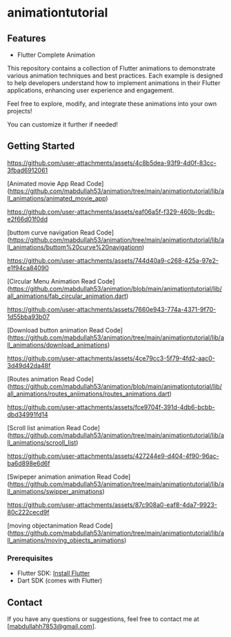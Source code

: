 
# animationtutorial

## Features

- Flutter Complete Animation


  
This repository contains a collection of Flutter animations to demonstrate various animation techniques and best practices. Each example is designed to help developers understand how to implement animations in their Flutter applications, enhancing user experience and engagement.

Feel free to explore, modify, and integrate these animations into your own projects!

You can customize it further if needed!

## Getting Started

https://github.com/user-attachments/assets/4c8b5dea-93f9-4d0f-83cc-3fbad6912061

[Animated movie App Read Code]
(https://github.com/mabdullah53/animation/tree/main/animationtutorial/lib/all_animations/animated_movie_app)


https://github.com/user-attachments/assets/eaf06a5f-f329-460b-9cdb-e2f66d01f0dd

[buttom curve navigation Read Code]
(https://github.com/mabdullah53/animation/tree/main/animationtutorial/lib/all_animations/buttom%20curve%20navigationn)


https://github.com/user-attachments/assets/744d40a9-c268-425a-97e2-e1f94ca84090

[Circular Menu Animation Read Code]
(https://github.com/mabdullah53/animation/blob/main/animationtutorial/lib/all_animations/fab_circular_animation.dart)


https://github.com/user-attachments/assets/7660e943-774a-4371-9f70-1d55bba93b07

[Download button animation Read Code]
(https://github.com/mabdullah53/animation/tree/main/animationtutorial/lib/all_animations/download_animations)


https://github.com/user-attachments/assets/4ce79cc3-5f79-4fd2-aac0-3d49d42da48f

[Routes animation Read Code]
(https://github.com/mabdullah53/animation/blob/main/animationtutorial/lib/all_animations/routes_aniimations/routes_animations.dart)


https://github.com/user-attachments/assets/fce9704f-391d-4db6-bcbb-dbd34991fd14

[Scroll list animation Read Code]
(https://github.com/mabdullah53/animation/tree/main/animationtutorial/lib/all_animations/scrooll_list)


https://github.com/user-attachments/assets/427244e9-d404-4f90-96ac-ba6d898e6d6f

[Swipeper animation animation Read Code]
(https://github.com/mabdullah53/animation/tree/main/animationtutorial/lib/all_animations/swipper_animations)


https://github.com/user-attachments/assets/87c908a0-eaf8-4da7-9923-80c222cecd9f

[moving objectanimation Read Code]
(https://github.com/mabdullah53/animation/tree/main/animationtutorial/lib/all_animations/moving_objects_animations)




### Prerequisites

- Flutter SDK: [Install Flutter](https://flutter.dev/docs/get-started/install)
- Dart SDK (comes with Flutter)


## Contact

If you have any questions or suggestions, feel free to contact me at [mabdullahh7853@gmail.com].
 

 

 

